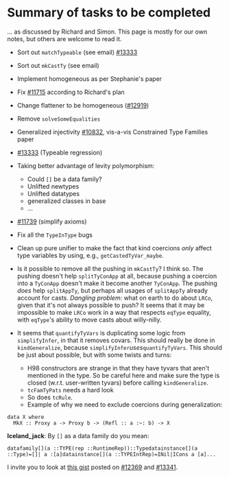 # Summary of tasks to be completed


... as discussed by Richard and Simon. This page is mostly for our own notes, but others are welcome to read it.

- Sort out `matchTypeable` (see email) [\#13333](https://gitlab.haskell.org//ghc/ghc/issues/13333)
- Sort out `mkCastTy` (see email)
- Implement homogeneous as per Stephanie's paper
- Fix [\#11715](https://gitlab.haskell.org//ghc/ghc/issues/11715) according to Richard's plan
- Change flattener to be homogeneous ([\#12919](https://gitlab.haskell.org//ghc/ghc/issues/12919))
- Remove `solveSomeEqualities`
- Generalized injectivity [\#10832](https://gitlab.haskell.org//ghc/ghc/issues/10832), vis-a-vis Constrained Type Families paper
- [\#13333](https://gitlab.haskell.org//ghc/ghc/issues/13333) (Typeable regression)
- Taking better advantage of levity polymorphism:

  - Could `[]` be a data family?
  - Unlifted newtypes
  - Unlifted datatypes
  - generalized classes in base
  - ...
- [\#11739](https://gitlab.haskell.org//ghc/ghc/issues/11739) (simplify axioms)
- Fix all the `TypeInType` bugs
- Clean up pure unifier to make the fact that kind coercions *only* affect type variables by using, e.g., `getCastedTyVar_maybe`.
- Is it possible to remove all the pushing in `mkCastTy`? I think so. The pushing doesn't help `splitTyConApp` at all, because pushing a coercion into a `TyConApp` doesn't make it become another `TyConApp`. The pushing *does* help `splitAppTy`, but perhaps all usages of `splitAppTy` already account for casts. *Dangling problem:* what on earth to do about `LRCo`, given that it's not always possible to push? It seems that it may be impossible to make `LRCo` work in a way that respects `eqType` equality, with `eqType`'s ability to move casts about willy-nilly.
- It seems that `quantifyTyVars` is duplicating some logic from `simplifyInfer`, in that it removes covars. This should really be done in `kindGeneralize`, because `simplifyInfer`*uses*`quantifyTyVars`. This should be just about possible, but with some twists and turns:

  - H98 constructors are strange in that they have tyvars that aren't mentioned in the type. So be careful here and make sure the type is closed (w.r.t. user-written tyvars) before calling `kindGeneralize`.
  - `tcFamTyPats` needs a hard look
  - So does `tcRule`.
  - Example of why we need to exclude coercions during generalization:

```wiki
data X where
  MkX :: Proxy a -> Proxy b -> (Refl :: a :~: b) -> X
```

**Iceland_jack**: By `[]` as a data family do you mean:

```
datafamily[](a ::TYPE(rep ::RuntimeRep))::Typedatainstance[](a ::Type)=[]| a :[a]datainstance[](a ::TYPEIntRep)=INil|ICons a [a]...
```


I invite you to look at [ this gist](https://gist.github.com/Icelandjack/1824f4544c86b4ab497282783f94c360) posted on [\#12369](https://gitlab.haskell.org//ghc/ghc/issues/12369) and [\#13341](https://gitlab.haskell.org//ghc/ghc/issues/13341).
